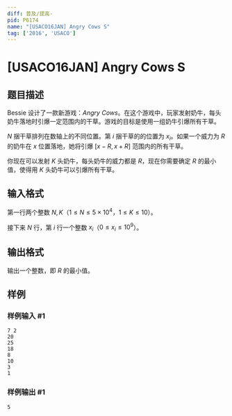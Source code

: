 ```yaml
---
diff: 普及/提高-
pid: P6174
name: "[USACO16JAN] Angry Cows S"
tag: ['2016', 'USACO']
---
```

# [USACO16JAN] Angry Cows S
## 题目描述

Bessie 设计了一款新游戏：*Angry Cows*。在这个游戏中，玩家发射奶牛，每头奶牛落地时引爆一定范围内的干草。游戏的目标是使用一组奶牛引爆所有干草。

$N$ 捆干草排列在数轴上的不同位置。第 $i$ 捆干草的的位置为 $x_i$。如果一个威力为 $R$ 的奶牛在 $x$ 位置落地，她将引爆 $[x-R,x+R]$ 范围内的所有干草。

你现在可以发射 $K$ 头奶牛，每头奶牛的威力都是 $R$，现在你需要确定 $R$ 的最小值，使得用 $K$ 头奶牛可以引爆所有干草。
## 输入格式

第一行两个整数 $N,K$（$1 \leq N \leq 5 \times 10^4$，$1 \leq K \leq 10$）。

接下来 $N$ 行，第 $i$ 行一个整数 $x_i$（$0 \leq x_i \leq 10^9$）。
## 输出格式

输出一个整数，即 $R$ 的最小值。
## 样例

### 样例输入 #1
```
7 2
20
25
18
8
10
3
1
```
### 样例输出 #1
```
5
```
